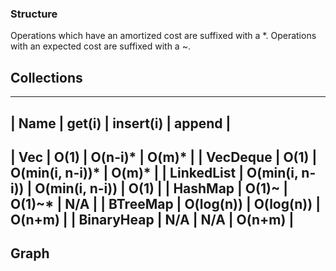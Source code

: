 ### Structure

Operations which have an amortized cost are suffixed with a *. Operations with an expected cost are suffixed with a ~.

## Collections

----------------------------------------------------------
| Name       | get(i)         | insert(i)       | append |
----------------------------------------------------------
| Vec        | O(1)           | O(n-i)*         | O(m)*  |
| VecDeque   | O(1)           | O(min(i, n-i))* | O(m)*  |
| LinkedList | O(min(i, n-i)) | O(min(i, n-i))  | O(1)   |
| HashMap    | O(1)~          | O(1)~*          | N/A    |
| BTreeMap   | O(log(n))      | O(log(n))       | O(n+m) |
| BinaryHeap | N/A            | N/A             | O(n+m) |
----------------------------------------------------------

## Graph

